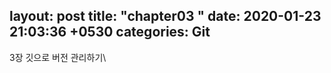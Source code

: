 layout: post
title:  "chapter03 "
date:   2020-01-23 21:03:36 +0530
categories: Git 
---
3장 깃으로 버전 관리하기\
